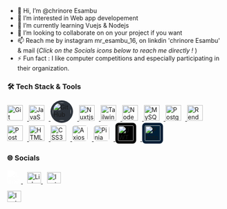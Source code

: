 - 👋 Hi, I’m @chrinore Esambu
- 👀 I’m interested in Web app developement
- 🌱 I’m currently learning Vuejs & Nodejs
- 💞️ I’m looking to collaborate on on your project if you want
- 📫 Reach me by instagram mr_esambu_16, on linkdin 'chrinore Esambu' & mail (*Click on the Socials icons below to reach me directly !*
)
- ⚡ Fun fact : I like computer competitions and especially participating in their organization.

### 🛠️ Tech Stack & Tools

<p align="left">
  <!-- Version optimisée avec liens vérifiés -->
  <a href="https://git-scm.com/" target="_blank" rel="noreferrer">
    <img src="https://cdn.jsdelivr.net/gh/devicons/devicon/icons/git/git-original.svg" alt="Git" title="Git" width="36" height="36" style="margin-right: 10px;" />
  </a>
  <a href="https://developer.mozilla.org/en-US/docs/Web/JavaScript" target="_blank" rel="noreferrer">
    <img src="https://cdn.jsdelivr.net/gh/devicons/devicon/icons/javascript/javascript-original.svg" alt="JavaScript" title="JavaScript" width="36" height="36" style="margin-right: 10px;" />
  </a>
  <a href="https://github.com/" target="_blank" rel="noreferrer">
  <img src="https://img.icons8.com/fluency/48/000000/github.png" alt="GitHub" title="GitHub" width="42" height="42" style="background-color: #2D333B; border-radius: 50%; padding: 5px; margin-right: 10px;"/>
</a>
  <a href="https://nuxtjs.org/" target="_blank" rel="noreferrer">
    <img src="https://cdn.jsdelivr.net/gh/devicons/devicon/icons/nuxtjs/nuxtjs-original.svg" alt="Nuxtjs" title="Nuxtjs" width="36" height="36" style="margin-right: 10px;" />
  </a>
  <a href="https://tailwindcss.com/" target="_blank" rel="noreferrer">
    <img src="https://raw.githubusercontent.com/danielcranney/readme-generator/main/public/icons/skills/tailwindcss-colored.svg" alt="TailwindCSS" title="TailwindCSS" width="36" height="36" style="margin-right: 10px;" />
  </a>
  <a href="https://nodejs.org/en/" target="_blank" rel="noreferrer">
    <img src="https://raw.githubusercontent.com/danielcranney/readme-generator/main/public/icons/skills/nodejs-colored.svg" alt="NodeJS" title="NodeJS" width="36" height="36" style="margin-right: 10px;" />
  </a>
  <a href="https://www.mysql.com/" target="_blank" rel="noreferrer">
    <img src="https://cdn.jsdelivr.net/gh/devicons/devicon/icons/mysql/mysql-original.svg" alt="MySQL" title="MySQL" width="36" height="36" style="margin-right: 10px;" />
  </a>
  <a href="https://www.postgresql.org/" target="_blank" rel="noreferrer">
    <img src="https://cdn.jsdelivr.net/gh/devicons/devicon/icons/postgresql/postgresql-original.svg" alt="PostgreSQL" title="PostgreSQL" width="36" height="36" style="margin-right: 10px;" />
  </a>
  <a href="https://render.com/" target="_blank" rel="noreferrer">
    <img src="https://raw.githubusercontent.com/danielcranney/readme-generator/main/public/icons/skills/render-colored.svg" alt="Render" title="Render" width="36" height="36" style="margin-right: 10px;" />
  </a>
  <a href="https://www.postman.com/" target="_blank" rel="noreferrer">
    <img src="https://www.vectorlogo.zone/logos/getpostman/getpostman-icon.svg" alt="Postman" title="Postman" width="36" height="36" style="margin-right: 10px;" />
  </a>
  <a href="https://developer.mozilla.org/en-US/docs/Web/HTML" target="_blank" rel="noreferrer">
    <img src="https://cdn.jsdelivr.net/gh/devicons/devicon/icons/html5/html5-original.svg" alt="HTML5" title="HTML5" width="36" height="36" style="margin-right: 10px;" />
  </a>
  <a href="https://developer.mozilla.org/en-US/docs/Web/CSS" target="_blank" rel="noreferrer">
    <img src="https://cdn.jsdelivr.net/gh/devicons/devicon/icons/css3/css3-original.svg" alt="CSS3" title="CSS3" width="36" height="36" style="margin-right: 10px;" />
  </a>
  <a href="https://axios-http.com/" target="_blank" rel="noreferrer">
    <img src="https://avatars.githubusercontent.com/u/32372333?s=200&v=4" alt="Axios" title="Axios" width="36" height="36" style="margin-right: 10px; border-radius: 6px;" />
  </a>
  <a href="https://pinia.vuejs.org/" target="_blank" rel="noreferrer">
    <img src="https://pinia.vuejs.org/logo.svg" alt="Pinia" title="Pinia" width="36" height="36" style="margin-right: 10px; border-radius: 6px;" />
  </a>
 
  <a href="https://jwt.io/" target="_blank" rel="noreferrer">
  <img src="https://jwt.io/img/pic_logo.svg" 
       alt="JWT" 
       title="JSON Web Tokens" 
       width="36" 
       height="36" 
       style="background-color: #000000; border-radius: 8px; padding: 6px; margin-right: 10px;" />
</a>

<a href="https://www.adobe.com/products/photoshop.html" target="_blank" rel="noreferrer">
  <img src="https://upload.wikimedia.org/wikipedia/commons/a/af/Adobe_Photoshop_CC_icon.svg" 
       alt="Photoshop" 
       title="Adobe Photoshop" 
       width="36" 
       height="36"
       style="background: #001e36; border-radius: 8px; padding: 6px; margin-right: 10px;">
</a>
</p>

### 🌐 Socials
<p align="left"> 
  <!-- Email -->
<a href="mailto:chrinoren@gmail.com" target="_blank" rel="noreferrer" style="margin-right: 10px;">
  <img src="https://upload.wikimedia.org/wikipedia/commons/7/7e/Gmail_icon_%282020%29.svg" 
       alt="Email" 
       width="32" 
       height="32" 
       style="filter: brightness(0) invert(1);" />
</a>

  <!-- LinkedIn -->
  <a href="https://www.linkedin.com/in/chrinore-esambu-589725253" target="_blank" rel="noreferrer" style="margin-right: 10px;">
    <picture>
      <source media="(prefers-color-scheme: dark)" srcset="https://raw.githubusercontent.com/danielcranney/readme-generator/main/public/icons/socials/linkedin-dark.svg" />
      <source media="(prefers-color-scheme: light)" srcset="https://raw.githubusercontent.com/danielcranney/readme-generator/main/public/icons/socials/linkedin.svg" />
      <img src="https://raw.githubusercontent.com/danielcranney/readme-generator/main/public/icons/socials/linkedin.svg" width="32" height="26" alt="LinkedIn" title="LinkedIn" />
    </picture>
  </a>

  <!-- Instagram -->
  <a href="https://www.instagram.com/mr_esambu_16?igsh=Y215Njc3N24za2U2" target="_blank" rel="noreferrer">
    <picture>
      <source media="(prefers-color-scheme: dark)" srcset="https://raw.githubusercontent.com/danielcranney/readme-generator/main/public/icons/socials/instagram-dark.svg" />
      <source media="(prefers-color-scheme: light)" srcset="https://raw.githubusercontent.com/danielcranney/readme-generator/main/public/icons/socials/instagram.svg" />
      <img src="https://raw.githubusercontent.com/danielcranney/readme-generator/main/public/icons/socials/instagram.svg" width="32" height="26" alt="Instagram" title="Instagram" />
    </picture>
  </a>
</p>
<!--tika-->
<a href="https://www.instagram.com/mr_esambu_16?igsh=Y215Njc3N24za2U2" target="_blank" rel="noreferrer">
    <picture>
      <source media="(prefers-color-scheme: dark)" srcset="[https://raw.githubusercontent.com/danielcranney/readme-generator/main/public/icons/socials/instagram-dark.svg](https://drive.google.com/file/d/1V6XgfRkIpjYenJkBfMII9PNj5_juROUF/view?usp=drive_link)" />
      <source media="(prefers-color-scheme: light)" srcset="[https://raw.githubusercontent.com/danielcranney/readme-generator/main/public/icons/socials/instagram.svg](https://drive.google.com/file/d/1V6XgfRkIpjYenJkBfMII9PNj5_juROUF/view?usp=drive_link)" />
      <img src="[https://raw.githubusercontent.com/danielcranney/readme-generator/main/public/icons/socials/instagram.svg](https://drive.google.com/file/d/1V6XgfRkIpjYenJkBfMII9PNj5_juROUF/view?usp=drive_link)" width="32" height="26" alt="Instagram" title="Instagram" />
    </picture>
  </a>
</p>


<!---
chrinoreEsambu/chrinoreEsambu is a ✨ special ✨ repository because its `README.md` (this file) appears on your GitHub profile.
You can click the Preview link to take a look at your changes.
--->
